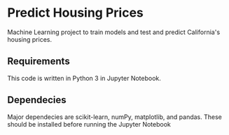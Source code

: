# Predict Housing Prices

Machine Learning project to train models and test and predict California's housing prices.

## Requirements

This code is written in Python 3 in Jupyter Notebook.

## Dependecies

Major dependecies are scikit-learn, numPy, matplotlib, and pandas. These should be installed before running the Jupyter Notebook
